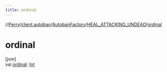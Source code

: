 ```yaml
---
title: ordinal
---
```

//[Perry](../../../../index.html)/[client.autoban](../../index.html)/[AutobanFactory](../index.html)/[HEAL_ATTACKING_UNDEAD](index.html)/[ordinal](ordinal.html)



# ordinal



[jvm]\
val [ordinal](ordinal.html): [Int](https://kotlinlang.org/api/latest/jvm/stdlib/kotlin/-int/index.html)




